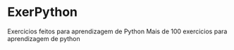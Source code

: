 # ExerPython
Exercicios feitos para aprendizagem de Python
Mais de 100 exercicios para aprendizagem de python

